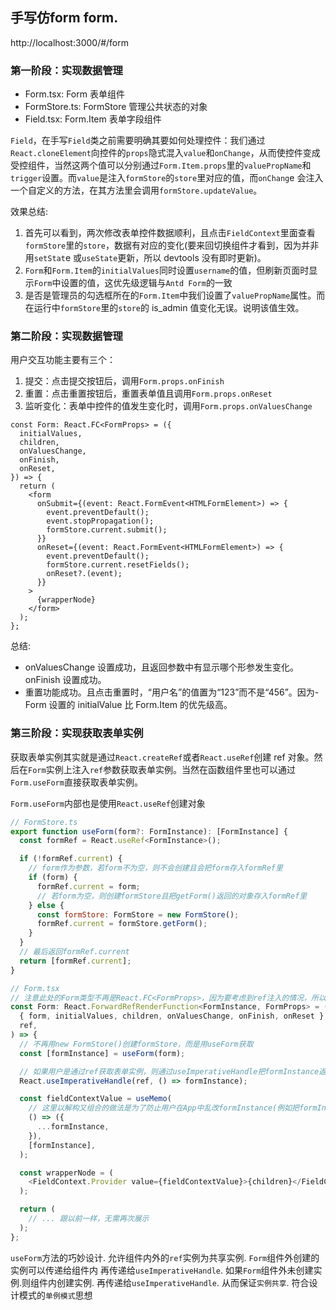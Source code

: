 ## 手写仿form form. 
http://localhost:3000/#/form

### 第一阶段：实现数据管理

- Form.tsx: Form 表单组件
- FormStore.ts: FormStore 管理公共状态的对象
- Field.tsx: Form.Item 表单字段组件

`Field`，在手写`Field`类之前需要明确其要如何处理控件：我们通过`React.cloneElement`向控件的`props`隐式混入`value`和`onChange`，从而使控件变成受控组件，当然这两个值可以分别通过`Form.Item.props`里的`valuePropName`和`trigger`设置。而`value`是注入`formStore`的`store`里对应的值，而`onChang`e 会注入一个自定义的方法，在其方法里会调用`formStore.updateValue`。

效果总结:

1. 首先可以看到，两次修改表单控件数据顺利，且点击`FieldContext`里面查看`formStore`里的`store`，数据有对应的变化(要来回切换组件才看到，因为并非用`setStat`e 或`useState`更新，所以 devtools 没有即时更新)。
2. `Form`和`Form.Item`的`initialValues`同时设置`username`的值，但刷新页面时显示`Form`中设置的值，这优先级逻辑与`Antd Form`的一致
3. 是否是管理员的勾选框所在的`Form.Item`中我们设置了`valuePropName`属性。而在运行中`formStore`里的`store`的 is_admin 值变化无误。说明该值生效。

### 第二阶段：实现数据管理

用户交互功能主要有三个：

1. 提交：点击提交按钮后，调用`Form.props.onFinish`
2. 重置：点击重置按钮后，重置表单值且调用`Form.props.onReset`
3. 监听变化：表单中控件的值发生变化时，调用`Form.props.onValuesChange`

```tsx
const Form: React.FC<FormProps> = ({
  initialValues,
  children,
  onValuesChange,
  onFinish,
  onReset,
}) => {
  return (
    <form
      onSubmit={(event: React.FormEvent<HTMLFormElement>) => {
        event.preventDefault();
        event.stopPropagation();
        formStore.current.submit();
      }}
      onReset={(event: React.FormEvent<HTMLFormElement>) => {
        event.preventDefault();
        formStore.current.resetFields();
        onReset?.(event);
      }}
    >
      {wrapperNode}
    </form>
  );
};
```

总结:

- onValuesChange 设置成功，且返回参数中有显示哪个形参发生变化。
  onFinish 设置成功。
- 重置功能成功。且点击重置时，“用户名”的值置为“123”而不是“456”。因为- Form 设置的 initialValue 比 Form.Item 的优先级高。

### 第三阶段：实现获取表单实例

获取表单实例其实就是通过`React.createRef`或者`React.useRef`创建 ref 对象。然后在`Form`实例上注入`ref`参数获取表单实例。当然在函数组件里也可以通过`Form.useForm`直接获取表单实例。

`Form.useForm`内部也是使用`React.useRef`创建对象

```js
// FormStore.ts
export function useForm(form?: FormInstance): [FormInstance] {
  const formRef = React.useRef<FormInstance>();

  if (!formRef.current) {
    // form作为参数，若form不为空，则不会创建且会把form存入formRef里
    if (form) {
      formRef.current = form;
      // 若form为空，则创建formStore且把getForm()返回的对象存入formRef里
    } else {
      const formStore: FormStore = new FormStore();
      formRef.current = formStore.getForm();
    }
  }
  // 最后返回formRef.current
  return [formRef.current];
}
```

```js
// Form.tsx
// 注意此处的Form类型不再是React.FC<FormProps>，因为要考虑到ref注入的情况，所以类型改成下面这种
const Form: React.ForwardRefRenderFunction<FormInstance, FormProps> = (
  { form, initialValues, children, onValuesChange, onFinish, onReset },
  ref,
) => {
  // 不再用new FormStore()创建formStore，而是用useForm获取
  const [formInstance] = useForm(form);

  // 如果用户是通过ref获取表单实例，则通过useImperativeHandle把formInstance返回出去
  React.useImperativeHandle(ref, () => formInstance);

  const fieldContextValue = useMemo(
    // 这里以解构又组合的做法是为了防止用户在App中乱改formInstance(例如把formInstance.submit指向null)，从而影响Form和Form.Item内部调用
    () => ({
      ...formInstance,
    }),
    [formInstance],
  );

  const wrapperNode = (
    <FieldContext.Provider value={fieldContextValue}>{children}</FieldContext.Provider>
  );

  return (
    // ... 跟以前一样，无需再次展示
  );
};
```

`useForm`方法的巧妙设计. 允许组件内外的`ref`实例为共享实例. `Form`组件外创建的实例可以传递给组件内 再传递给`useImperativeHandle`. 如果`Form`组件外未创建实例.则组件内创建实例. 再传递给`useImperativeHandle`. 从而保证`实例共享`. 符合设计模式的`单例模式`思想
